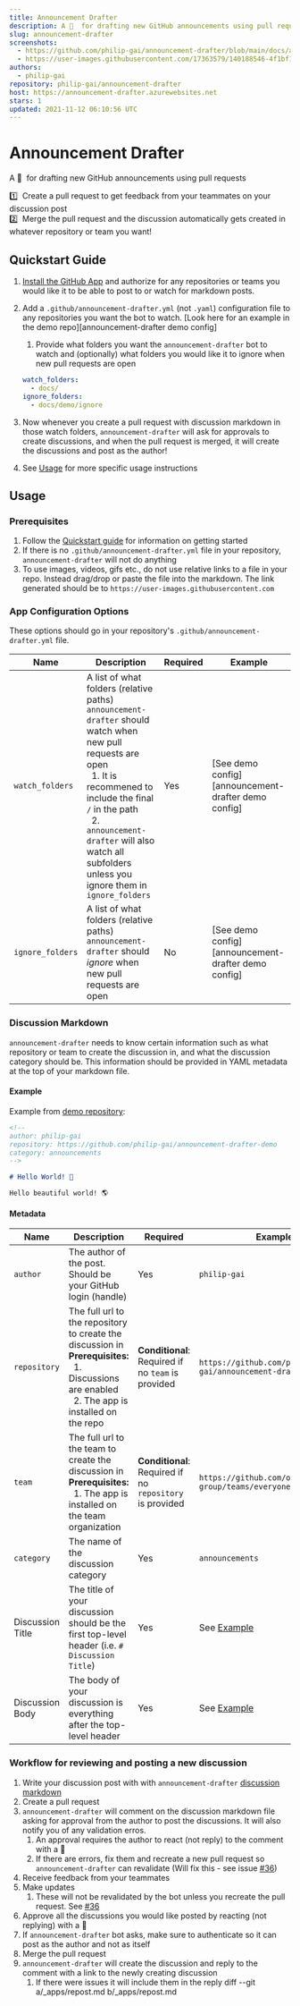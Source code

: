 ```yaml
---
title: Announcement Drafter
description: A 🤖  for drafting new GitHub announcements using pull requests
slug: announcement-drafter
screenshots:
  - https://github.com/philip-gai/announcement-drafter/blob/main/docs/assets/demo.gif
  - https://user-images.githubusercontent.com/17363579/140188546-4f1bf1a8-331b-41ff-832b-63b94b472ce1.png
authors:
  - philip-gai
repository: philip-gai/announcement-drafter
host: https://announcement-drafter.azurewebsites.net
stars: 1
updated: 2021-11-12 06:10:56 UTC
---
```


# Announcement Drafter

A 🤖 &nbsp;for drafting new GitHub announcements using pull requests

1️⃣ &nbsp;Create a pull request to get feedback from your teammates on your discussion post\
2️⃣ &nbsp;Merge the pull request and the discussion automatically gets created in whatever repository or team you want!

## Quickstart Guide

1. [Install the GitHub App](https://github.com/apps/announcement-drafter) and authorize for any repositories or teams you would like it to be able to post to or watch for markdown posts.
2. Add a `.github/announcement-drafter.yml` (not `.yaml`) configuration file to any repositories you want the bot to watch. [Look here for an example in the demo repo][announcement-drafter demo config]

   1. Provide what folders you want the `announcement-drafter` bot to watch and (optionally) what folders you would like it to ignore when new pull requests are open

   ```yml
   watch_folders:
     - docs/
   ignore_folders:
     - docs/demo/ignore
   ```

3. Now whenever you create a pull request with discussion markdown in those watch folders, `announcement-drafter` will ask for approvals to create discussions, and when the pull request is merged, it will create the discussions and post as the author!
4. See [Usage](#usage) for more specific usage instructions

## Usage

### Prerequisites

1. Follow the [Quickstart guide](#quickstart-guide) for information on getting started
2. If there is no `.github/announcement-drafter.yml` file in your repository, `announcement-drafter` will not do anything
3. To use images, videos, gifs etc., do not use relative links to a file in your repo. Instead drag/drop or paste the file into the markdown. The link generated should be to `https://user-images.githubusercontent.com`

### App Configuration Options

These options should go in your repository's `.github/announcement-drafter.yml` file.

| Name             | Description                                                                                                                                                                                                                                                                                              | Required | Example                                             |
| ---------------- | -------------------------------------------------------------------------------------------------------------------------------------------------------------------------------------------------------------------------------------------------------------------------------------------------------- | -------- | --------------------------------------------------- |
| `watch_folders`  | A list of what folders (relative paths) `announcement-drafter` should watch when new pull requests are open<br/>&nbsp;&nbsp;1. It is recommened to include the final `/` in the path<br/>&nbsp;&nbsp;2. `announcement-drafter` will also watch all subfolders unless you ignore them in `ignore_folders` | Yes      | [See demo config][announcement-drafter demo config] |
| `ignore_folders` | A list of what folders (relative paths) `announcement-drafter` should _ignore_ when new pull requests are open                                                                                                                                                                                           | No       | [See demo config][announcement-drafter demo config] |

### Discussion Markdown

`announcement-drafter` needs to know certain information such as what repository or team to create the discussion in, and what the discussion category should be. This information should be provided in YAML metadata at the top of your markdown file.

#### Example

Example from [demo repository](https://github.com/philip-gai/announcement-drafter-demo/blob/main/docs/demo/hello-world.md?plain=1):

```markdown
<!--
author: philip-gai
repository: https://github.com/philip-gai/announcement-drafter-demo
category: announcements
-->

# Hello World! 👋

Hello beautiful world! 🌎
```

#### Metadata

| Name             | Description                                                                                                                                                                      | Required                                                 | Example                                                   |
| ---------------- | -------------------------------------------------------------------------------------------------------------------------------------------------------------------------------- | -------------------------------------------------------- | --------------------------------------------------------- |
| `author`         | The author of the post. Should be your GitHub login (handle)                                                                                                                     | Yes                                                      | `philip-gai`                                              |
| `repository`     | The full url to the repository to create the discussion in<br/>**Prerequisites:**<br/>&nbsp;&nbsp;1. Discussions are enabled<br/>&nbsp;&nbsp;2. The app is installed on the repo | **Conditional**: Required if no `team` is provided       | `https://github.com/philip-gai/announcement-drafter-demo` |
| `team`           | The full url to the team to create the discussion in<br/>**Prerequisites:**<br/>&nbsp;&nbsp;1. The app is installed on the team organization                                     | **Conditional**: Required if no `repository` is provided | `https://github.com/orgs/elastico-group/teams/everyone`   |
| `category`       | The name of the discussion category                                                                                                                                              | Yes                                                      | `announcements`                                           |
| Discussion Title | The title of your discussion should be the first top-level header (i.e. `# Discussion Title`)                                                                                    | Yes                                                      | See [Example](#example-discussion-markdown)               |
| Discussion Body  | The body of your discussion is everything after the top-level header                                                                                                             | Yes                                                      | See [Example](#example-discussion-markdown)               |

### Workflow for reviewing and posting a new discussion

1. Write your discussion post with with `announcement-drafter` [discussion markdown](#discussion-markdown)
2. Create a pull request
3. `announcement-drafter` will comment on the discussion markdown file asking for approval from the author to post the discussions. It will also notify you of any validation erros.
   1. An approval requires the author to react (not reply) to the comment with a 🚀
   2. If there are errors, fix them and recreate a new pull request so `announcement-drafter` can revalidate (Will fix this - see issue [#36](https://github.com/philip-gai/announcement-drafter/issues/36))
4. Receive feedback from your teammates
5. Make updates
   1. These will not be revalidated by the bot unless you recreate the pull request. See [#36](https://github.com/philip-gai/announcement-drafter/issues/36)
6. Approve all the discussions you would like posted by reacting (not replying) with a 🚀
7. If `announcement-drafter` bot asks, make sure to authenticate so it can post as the author and not as itself
8. Merge the pull request
9. `announcement-drafter` will create the discussion and reply to the comment with a link to the newly creating discussion
   1. If there were issues it will include them in the reply
diff --git a/_apps/repost.md b/_apps/repost.md
